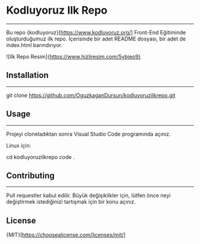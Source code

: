 # Kodluyoruz Ilk Repo
-------------------------------------------------------------------------------------------------------------------------
Bu repo {kodluyoruz}[https://www.kodluyoruz.org/] Front-End Eğitiminde oluşturduğumuz ilk repo. İçerisinde bir adet README dosyası, bir adet de index.html barındırıyor.

![Ilk Repo Resim]{https://www.hizliresim.com/5vbjeo9}

## Installation
-------------------------------------------------------------------------------------------------------------------------
git clone https://github.com/OguzkaganDursun/kodluyoruzilkrepo.git

## Usage
-------------------------------------------------------------------------------------------------------------------------
Projeyi cloneladıktan sonra Visual Studio Code programında açınız.

Linux için:

cd kodluyoruzilkrepo
code .

## Contributing
-------------------------------------------------------------------------------------------------------------------------
Pull requestler kabul edilir. Büyük değişiklikler için, lütfen önce neyi değiştirmek istediğinizi tartışmak için bir konu açınız.

## License

{MIT}[https://choosealicense.com/licenses/mit/]